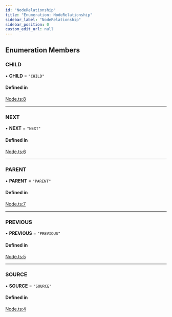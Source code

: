 ```yaml
---
id: "NodeRelationship"
title: "Enumeration: NodeRelationship"
sidebar_label: "NodeRelationship"
sidebar_position: 0
custom_edit_url: null
---
```


## Enumeration Members

### CHILD

• **CHILD** = ``"CHILD"``

#### Defined in

[Node.ts:8](https://github.com/run-llama/llamascript/blob/4649536/packages/core/src/Node.ts#L8)

___

### NEXT

• **NEXT** = ``"NEXT"``

#### Defined in

[Node.ts:6](https://github.com/run-llama/llamascript/blob/4649536/packages/core/src/Node.ts#L6)

___

### PARENT

• **PARENT** = ``"PARENT"``

#### Defined in

[Node.ts:7](https://github.com/run-llama/llamascript/blob/4649536/packages/core/src/Node.ts#L7)

___

### PREVIOUS

• **PREVIOUS** = ``"PREVIOUS"``

#### Defined in

[Node.ts:5](https://github.com/run-llama/llamascript/blob/4649536/packages/core/src/Node.ts#L5)

___

### SOURCE

• **SOURCE** = ``"SOURCE"``

#### Defined in

[Node.ts:4](https://github.com/run-llama/llamascript/blob/4649536/packages/core/src/Node.ts#L4)
